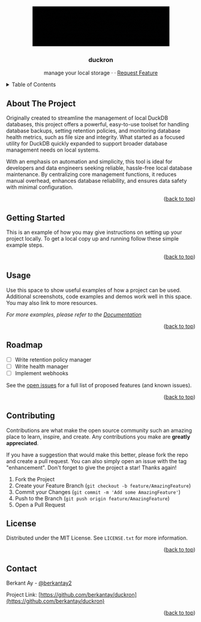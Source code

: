 <!-- Improved compatibility of back to top link: See: https://https://github.com/berkantay/duckron/pull/73 -->

<a id="readme-top"></a>

<!--
*** Thanks for checking out the Best-README-Template. If you have a suggestion
*** that would make this better, please fork the repo and create a pull request
*** or simply open an issue with the tag "enhancement".
*** Don't forget to give the project a star!
*** Thanks again! Now go create something AMAZING! :D
-->

<!-- PROJECT SHIELDS -->
<!--
*** I'm using markdown "reference style" links for readability.
*** Reference links are enclosed in brackets [ ] instead of parentheses ( ).
*** See the bottom of this document for the declaration of the reference variables
*** for contributors-url, forks-url, etc. This is an optional, concise syntax you may use.
*** https://www.markdownguide.org/basic-syntax/#reference-style-links
-->

<!-- PROJECT LOGO -->
<br />
<div align="center">
   <a href="https://github.com/berkantay/duckron">
      <img src="./docs/logo/icon.gif" alt="Logo">
   </a>

   <h3 align="center">duckron</h3>

   <p align="center">
      manage your local storage
      <!-- <br /> -->
      <!-- <a href="https://https://github.com/berkantay/duckron"><strong>Explore the docs»</strong></a> -->
      <!-- <br /> -->
      <!-- <br /> -->
      <!-- <a href="https://https://github.com/berkantay/duckron">View Demo</a>s -->
      ·
      <!-- <a href="https://https://github.com/berkantay/duckron/issues/new?labels=bug&template=bug-report---.md">Report Bug</a> -->
      ·
      <a href="https://https://github.com/berkantay/duckron/issues/new?labels=enhancement&template=feature-request---.md">Request Feature</a>
   </p>
</div>

<!-- TABLE OF CONTENTS -->
<details>
   <summary>Table of Contents</summary>
   <ol>
      <li>
         <a href="#about-the-project">About The Project</a>
         <ul>
            <li><a href="#built-with">Built With</a></li>
         </ul>
      </li>
      <li>
         <a href="#getting-started">Getting Started</a>
         <ul>
            <li><a href="#prerequisites">Prerequisites</a></li>
            <li><a href="#installation">Installation</a></li>
         </ul>
      </li>
      <li><a href="#usage">Usage</a></li>
      <li><a href="#roadmap">Roadmap</a></li>
      <li><a href="#contributing">Contributing</a></li>
      <li><a href="#license">License</a></li>
      <li><a href="#contact">Contact</a></li>
   </ol>
</details>

<!-- ABOUT THE PROJECT -->

## About The Project

Originally created to streamline the management of local DuckDB databases, this project offers a powerful, easy-to-use toolset for handling database backups, setting retention policies, and monitoring database health metrics, such as file size and integrity. What started as a focused utility for DuckDB quickly expanded to support broader database management needs on local systems.

With an emphasis on automation and simplicity, this tool is ideal for developers and data engineers seeking reliable, hassle-free local database maintenance. By centralizing core management functions, it reduces manual overhead, enhances database reliability, and ensures data safety with minimal configuration.

<p align="right">(<a href="#readme-top">back to top</a>)</p>

<!-- GETTING STARTED -->

## Getting Started

This is an example of how you may give instructions on setting up your project locally.
To get a local copy up and running follow these simple example steps.

<p align="right">(<a href="#readme-top">back to top</a>)</p>

<!-- USAGE EXAMPLES -->

## Usage

Use this space to show useful examples of how a project can be used. Additional screenshots, code examples and demos work well in this space. You may also link to more resources.

_For more examples, please refer to the [Documentation](https://example.com)_

<p align="right">(<a href="#readme-top">back to top</a>)</p>

## Roadmap

- [ ] Write retention policy manager
- [ ] Write health manager
- [ ] Implement webhooks

See the [open issues](https://https://github.com/berkantay/duckron/issues) for a full list of proposed features (and known issues).

<p align="right">(<a href="#readme-top">back to top</a>)</p>

<!-- CONTRIBUTING -->

## Contributing

Contributions are what make the open source community such an amazing place to learn, inspire, and create. Any contributions you make are **greatly appreciated**.

If you have a suggestion that would make this better, please fork the repo and create a pull request. You can also simply open an issue with the tag "enhancement".
Don't forget to give the project a star! Thanks again!

1. Fork the Project
2. Create your Feature Branch (`git checkout -b feature/AmazingFeature`)
3. Commit your Changes (`git commit -m 'Add some AmazingFeature'`)
4. Push to the Branch (`git push origin feature/AmazingFeature`)
5. Open a Pull Request

## License

Distributed under the MIT License. See `LICENSE.txt` for more information.

<p align="right">(<a href="#readme-top">back to top</a>)</p>

<!-- CONTACT -->

## Contact

Berkant Ay - [@berkantay2](https://twitter.com/berkantay2)

Project Link: [https://github.com/berkantay/duckron](https://github.com/berkantay/duckron)

<p align="right">(<a href="#readme-top">back to top</a>)</p>

<!-- MARKDOWN LINKS & IMAGES -->
<!-- https://www.markdownguide.org/basic-syntax/#reference-style-links -->

[contributors-shield]: https://img.shields.io/github/contributors/othneildrew/Best-README-Template.svg?style=for-the-badge
[contributors-url]: https://https://github.com/berkantay/duckron/graphs/contributors
[forks-shield]: https://img.shields.io/github/forks/othneildrew/Best-README-Template.svg?style=for-the-badge
[forks-url]: https://https://github.com/berkantay/duckron/network/members
[stars-shield]: https://img.shields.io/github/stars/othneildrew/Best-README-Template.svg?style=for-the-badge
[stars-url]: https://https://github.com/berkantay/duckron/stargazers
[issues-shield]: https://img.shields.io/github/issues/othneildrew/Best-README-Template.svg?style=for-the-badge
[issues-url]: https://https://github.com/berkantay/duckron/issues
[license-shield]: https://img.shields.io/github/license/othneildrew/Best-README-Template.svg?style=for-the-badge
[license-url]: https://https://github.com/berkantay/duckron/blob/master/LICENSE.txt
[Go-url]: https://img.shields.io/badge/golang-000000?style=for-the-badge&logo=go&logoColor=cyan
